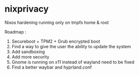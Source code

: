 # nixprivacy
Nixos hardening running only on tmpfs home &amp; root

Roadmap :

1. Secureboot + TPM2 + Grub encrypted boot
2.  Find a way to give the user the ability to update the system
3. Add sandboxing
4. Add more security
5. Gnome is running on x11 instead of wayland need to be fixed
6. Find a better waybar and hyprland.conf

